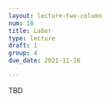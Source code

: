 ```yaml
---
layout: lecture-two-column
num: 18
title: Labor
type: lecture
draft: 1
group: 4
due_date: 2021-11-18

---
```

TBD